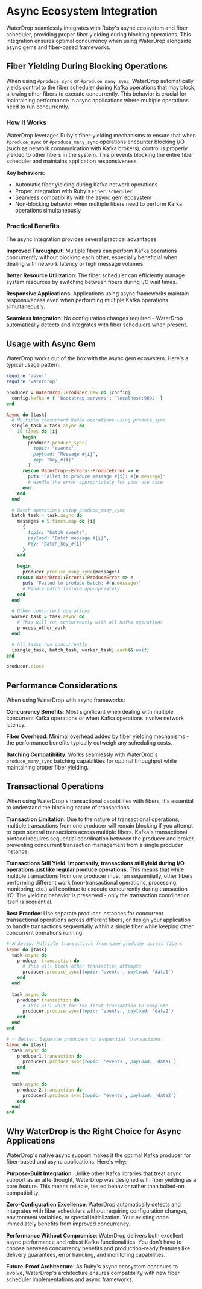 # Async Ecosystem Integration

WaterDrop seamlessly integrates with Ruby's async ecosystem and fiber scheduler, providing proper fiber yielding during blocking operations. This integration ensures optimal concurrency when using WaterDrop alongside async gems and fiber-based frameworks.

## Fiber Yielding During Blocking Operations

When using `#produce_sync` or `#produce_many_sync`, WaterDrop automatically yields control to the fiber scheduler during Kafka operations that may block, allowing other fibers to execute concurrently. This behavior is crucial for maintaining performance in async applications where multiple operations need to run concurrently.

### How It Works

WaterDrop leverages Ruby's fiber-yielding mechanisms to ensure that when `#produce_sync` or `#produce_many_sync` operations encounter blocking I/O (such as network communication with Kafka brokers), control is properly yielded to other fibers in the system. This prevents blocking the entire fiber scheduler and maintains application responsiveness.

**Key behaviors:**

- Automatic fiber yielding during Kafka network operations
- Proper integration with Ruby's `Fiber.scheduler`
- Seamless compatibility with the [async](https://github.com/socketry/async) gem ecosystem
- Non-blocking behavior when multiple fibers need to perform Kafka operations simultaneously

### Practical Benefits

The async integration provides several practical advantages:

**Improved Throughput**: Multiple fibers can perform Kafka operations concurrently without blocking each other, especially beneficial when dealing with network latency or high message volumes.

**Better Resource Utilization**: The fiber scheduler can efficiently manage system resources by switching between fibers during I/O wait times.

**Responsive Applications**: Applications using async frameworks maintain responsiveness even when performing multiple Kafka operations simultaneously.

**Seamless Integration**: No configuration changes required - WaterDrop automatically detects and integrates with fiber schedulers when present.

## Usage with Async Gem

WaterDrop works out of the box with the async gem ecosystem. Here's a typical usage pattern:

```ruby
require 'async'
require 'waterdrop'

producer = WaterDrop::Producer.new do |config|
  config.kafka = { 'bootstrap.servers': 'localhost:9092' }
end

Async do |task|
  # Multiple concurrent Kafka operations using produce_sync
  single_task = task.async do
    10.times do |i|
      begin
        producer.produce_sync(
          topic: "events",
          payload: "Message #{i}",
          key: "key_#{i}"
        )
      rescue WaterDrop::Errors::ProduceError => e
        puts "Failed to produce message #{i}: #{e.message}"
        # Handle the error appropriately for your use case
      end
    end
  end

  # Batch operations using produce_many_sync
  batch_task = task.async do
    messages = 5.times.map do |i|
      {
        topic: "batch_events",
        payload: "Batch message #{i}",
        key: "batch_key_#{i}"
      }
    end
    
    begin
      producer.produce_many_sync(messages)
    rescue WaterDrop::Errors::ProduceError => e
      puts "Failed to produce batch: #{e.message}"
      # Handle batch failure appropriately
    end
  end

  # Other concurrent operations
  worker_task = task.async do
    # This will run concurrently with all Kafka operations
    process_other_work
  end

  # All tasks run concurrently
  [single_task, batch_task, worker_task].each(&:wait)
end

producer.close
```

## Performance Considerations

When using WaterDrop with async frameworks:

**Concurrency Benefits**: Most significant when dealing with multiple concurrent Kafka operations or when Kafka operations involve network latency.

**Fiber Overhead**: Minimal overhead added by fiber yielding mechanisms - the performance benefits typically outweigh any scheduling costs.

**Batching Compatibility**: Works seamlessly with WaterDrop's `produce_many_sync` batching capabilities for optimal throughput while maintaining proper fiber yielding.

## Transactional Operations

When using WaterDrop's transactional capabilities with fibers, it's essential to understand the blocking nature of transactions:

**Transaction Limitation**: Due to the nature of transactional operations, multiple transactions from one producer will remain blocking if you attempt to open several transactions across multiple fibers. Kafka's transactional protocol requires sequential coordination between the producer and broker, preventing concurrent transaction management from a single producer instance.

**Transactions Still Yield**: **Importantly, transactions still yield during I/O operations just like regular produce operations.** This means that while multiple transactions from one producer must run sequentially, other fibers performing different work (non-transactional operations, processing, monitoring, etc.) will continue to execute concurrently during transaction I/O. The yielding behavior is preserved - only the transaction coordination itself is sequential.

**Best Practice**: Use separate producer instances for concurrent transactional operations across different fibers, or design your application to handle transactions sequentially within a single fiber while keeping other concurrent operations running.

```ruby
# ❌ Avoid: Multiple transactions from same producer across fibers
Async do |task|
  task.async do
    producer.transaction do
      # This will block other transaction attempts
      producer.produce_sync(topic: 'events', payload: 'data1')
    end
  end
  
  task.async do
    producer.transaction do
      # This will wait for the first transaction to complete
      producer.produce_sync(topic: 'events', payload: 'data2')
    end
  end
end

# ✅ Better: Separate producers or sequential transactions
Async do |task|
  task.async do
    producer1.transaction do
      producer1.produce_sync(topic: 'events', payload: 'data1')
    end
  end
  
  task.async do
    producer2.transaction do
      producer2.produce_sync(topic: 'events', payload: 'data2')
    end
  end
end
```

## Why WaterDrop is the Right Choice for Async Applications

WaterDrop's native async support makes it the optimal Kafka producer for fiber-based and async applications. Here's why:

**Purpose-Built Integration**: Unlike other Kafka libraries that treat async support as an afterthought, WaterDrop was designed with fiber yielding as a core feature. This means reliable, tested behavior rather than bolted-on compatibility.

**Zero-Configuration Excellence**: WaterDrop automatically detects and integrates with fiber schedulers without requiring configuration changes, environment variables, or special initialization. Your existing code immediately benefits from improved concurrency.

**Performance Without Compromise**: WaterDrop delivers both excellent async performance and robust Kafka functionalities. You don't have to choose between concurrency benefits and production-ready features like delivery guarantees, error handling, and monitoring capabilities.

**Future-Proof Architecture**: As Ruby's async ecosystem continues to evolve, WaterDrop's architecture ensures compatibility with new fiber scheduler implementations and async frameworks.
